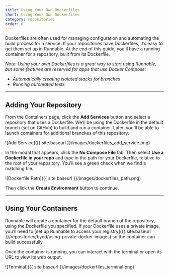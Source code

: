 ```yaml
---
title: Using Your Own Dockerfiles
short: Using Your Own Dockerfiles
category: repositories
order: 6
---
```


Dockerfiles are often used for managing configuration and automating the build process for a service. If your repositories have Dockerfiles, it’s easy to get them set up in Runnable. At the end of this guide, you'll have a running container for a repository, built from its Dockerfile.

*Note: Using your own Dockerfiles is a great way to start using Runnable, but some features are reserved for apps that use Docker Compose:*

- *Automatically creating isolated stacks for branches*
- *Running automated tests*

---

## Adding Your Repository

From the Containers page, click the **Add Services** button and select a repository that uses a Dockerfile. We'll be using the Dockerfile in the default branch (set on GitHub) to build and run a container. Later, you'll be able to launch containers for additional branches of this repository.

![Add Service]({{ site.baseurl }}/images/dockerfiles_add_service.png)

In the modal that appears, click the **No Compose File** tab. Then select **Use a Dockerfile in your repo** and type in the path for your Dockerfile, relative to the root of your repository. You'll see a green check when we find a matching file.

![Dockerfile Path]({{ site.baseurl }}/images/dockerfiles_path.png)

Then click the **Create Environment** button to continue.

---

## Using Your Containers

Runnable will create a container for the default branch of the repository, using the Dockerfile you specified. If your Dockerfile uses a private image, you’ll need to [set up Runnable to access your registry]({{ site.baseurl }}/repositories/byod/using-private-docker-images) so the container can build successfully.

Once the container is running, you can interact with the terminal or open its URL to view its web output.

![Terminal]({{ site.baseurl }}/images/dockerfiles_terminal.png)
